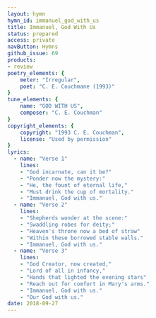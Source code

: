 ```yaml
---
layout: hymn
hymn_id: immanuel_god_with_us
title: Immanuel, God With Us
status: prepared
access: private
navButton: Hymns
github_issue: 69
products:
- review
poetry_elements: {
    meter: "Irregular",
    poet: "C. E. Couchmane (1993)"
}
tune_elements: {
    name: "GOD WITH US",
    composer: "C. E. Couchman"
}
copyright_elements: {
    copyright: "1993 C. E. Couchman",
    license: "Used by permission"
}
lyrics:
  - name: "Verse 1"
    lines:
    - "God incarnate, can it be?"
    - "Ponder now the mystery:"
    - "He, the fount of eternal life,"
    - "Must drink the cup of mortality."
    - "Immanuel, God with us."
  - name: "Verse 2"
    lines:
    - "Shepherds wonder at the scene:"
    - "Swaddling robes for deity;"
    - "Heaven's throne now a bed of straw"
    - "Within these borrowed stable walls."
    - "Immanuel, God with us."
  - name: "Verse 3"
    lines:
    - "God Creator, now created,"
    - "Lord of all in infancy,"
    - "Hands that lighted the evening stars"
    - "Reach out for comfort in Mary's arms."
    - "Immanuel, God with us."
    - "Our God with us."
date: 2018-09-27
---
```

